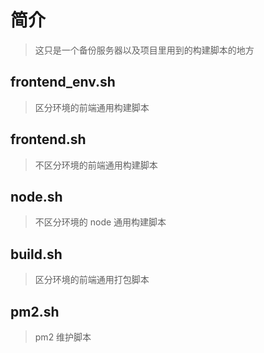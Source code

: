 # 简介

> 这只是一个备份服务器以及项目里用到的构建脚本的地方

## frontend_env.sh

> 区分环境的前端通用构建脚本

## frontend.sh

> 不区分环境的前端通用构建脚本

## node.sh

> 不区分环境的 node 通用构建脚本

## build.sh

> 区分环境的前端通用打包脚本

## pm2.sh

> pm2 维护脚本
